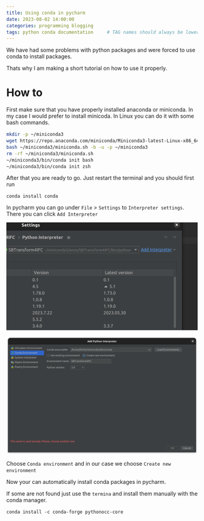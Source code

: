 ```yaml
---
title: Using conda in pycharm
date: 2023-08-02 14:00:00 
categories: programming blogging 
tags: python conda documentation     # TAG names should always be lowercase
---
```



We have had some problems with python packages and were forced to use conda to install packages.

Thats why I am making a short tutorial on how to use it properly.

# How to

First make sure that you have properly installed anaconda or miniconda. In my case I would prefer to install minicoda. In Linux you can do it with some bash commands. 

```bash
mkdir -p ~/miniconda3
wget https://repo.anaconda.com/miniconda/Miniconda3-latest-Linux-x86_64.sh -O ~/miniconda3/miniconda.sh
bash ~/miniconda3/miniconda.sh -b -u -p ~/miniconda3
rm -rf ~/miniconda3/miniconda.sh
~/miniconda3/bin/conda init bash
~/miniconda3/bin/conda init zsh
```

After that you are ready to go. Just restart the terminal and you should first run

```shell
conda install conda
```

In pycharm you can go under `File` > `Settings` to `Interpreter settings`. There you can click `Add Interpreter`

![Add interpreter](/assets/img/add-interpreter.png)

![Conda Environement](/assets/img/conda-interpreter.png)

Choose `Conda environment` and in our case we choose `Create new environment`

Now your can automatically install conda packages in pycharm.

If some are not found just use the `termina` and install them manually with the conda manager.

```shell
conda install -c conda-forge pythonocc-core
```